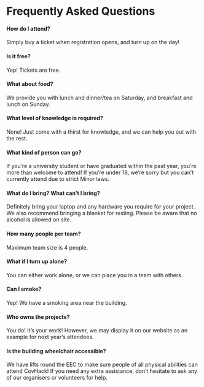 # Frequently Asked Questions

#### How do I attend?
Simply buy a ticket when registration opens, and turn up on the day!
#### Is it free?
Yep! Tickets are free.
#### What about food?
We provide you with lunch and dinner/tea on Saturday, and breakfast and lunch on Sunday.
#### What level of knowledge is required?
None! Just come with a thirst for knowledge, and we can help you out with the rest.
#### What kind of person can go?
If you’re a university student or have graduated within the past year, you’re more than welcome to attend! If you’re under 18, we’re sorry but you can’t currently attend due to strict Minor laws.
#### What do I bring? What can’t I bring?
Definitely bring your laptop and any hardware you require for your project.	We also recommend bringing a blanket for resting. Please be aware that no alcohol is allowed on site.
#### How many people per team?
Maximum team size is 4 people.
#### What if I turn up alone?
You can either work alone, or we can place you in a team with others.
#### Can I smoke?
Yep! We have a smoking area near the building.
#### Who owns the projects?
You do! It’s your work! However, we may display it on our website as an example for next year’s attendees.
#### Is the building wheelchair accessible?
We have lifts round the EEC to make sure people of all physical abilities can attend CovHack! If you need any extra assistance, don’t hesitate to ask any of our organisers or volunteers for help.


